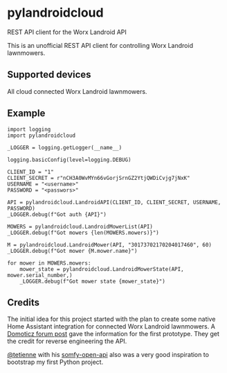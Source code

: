 # pylandroidcloud
REST API client for the Worx Landroid API

This is an unofficial REST API client for controlling Worx Landroid lawnmowers.

## Supported devices
All cloud connected Worx Landroid lawnmowers.

## Example

```
import logging
import pylandroidcloud

_LOGGER = logging.getLogger(__name__)

logging.basicConfig(level=logging.DEBUG)

CLIENT_ID = "1"
CLIENT_SECRET = r"nCH3A0WvMYn66vGorjSrnGZ2YtjQWDiCvjg7jNxK"
USERNAME = "<username>"
PASSWORD = "<passwors>"

API = pylandroidcloud.LandroidAPI(CLIENT_ID, CLIENT_SECRET, USERNAME, PASSWORD)
_LOGGER.debug(f"Got auth {API}")

MOWERS = pylandroidcloud.LandroidMowerList(API)
_LOGGER.debug(f"Got mowers {len(MOWERS.mowers)}")

M = pylandroidcloud.LandroidMower(API, "30173702170204017460", 60)
_LOGGER.debug(f"Got mower {M.mower.name}")

for mower in MOWERS.mowers:
    mower_state = pylandroidcloud.LandroidMowerState(API, mower.serial_number,)
    _LOGGER.debug(f"Got mower state {mower_state}")

```

## Credits

The initial idea for this project started with the plan to create some native Home Assistant integration for connected Worx Landroid lawnmowers. A [Domoticz forum post](https://easydomoticz.com/forum/viewtopic.php?t=8246) gave the information for the first prototype. They get the credit for reverse engineering the API.

[@tetienne](https://github.com/tetienne) with his [somfy-open-api](https://github.com/tetienne/somfy-open-api) also was a very good inspiration to bootstrap my first Python project.

